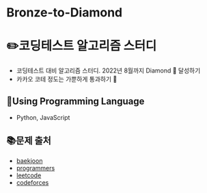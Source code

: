 # Bronze-to-Diamond

# :pencil2:코딩테스트 알고리즘 스터디

- 코딩테스트 대비 알고리즘 스터디. 2022년 8월까지 Diamond 💎 달성하기 <br />
- 카카오 코테 정도는 가뿐하게 통과하기 👀 <br />

## :wrench:Using Programming Language

- Python, JavaScript

## :books:문제 출처

- [baekjoon](https://www.acmicpc.net)
- [programmers](https://programmers.co.kr/learn/challenges)
- [leetcode](https://leetcode.com)
- [codeforces](http://codeforces.com)

